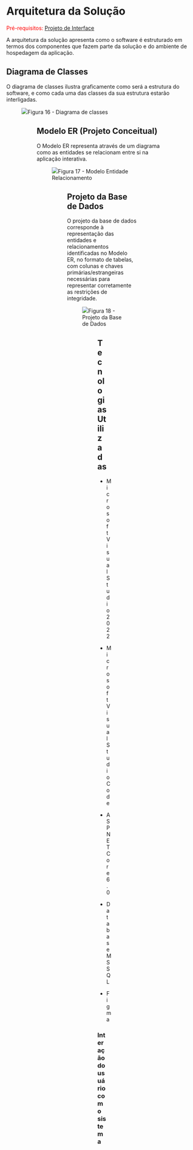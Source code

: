 # Arquitetura da Solução

<span style="color:red">Pré-requisitos: <a href="https://github.com/ICEI-PUC-Minas-PMV-ADS/pmv-ads-2022-2-e2-proj-int-t3-mundo-veg/blob/main/docs/04-Projeto%20de%20Interface.md"> Projeto de Interface</a></span>

A arquitetura da solução apresenta como o software é estruturado em termos dos componentes que fazem parte da solução e do ambiente de hospedagem da aplicação.

## Diagrama de Classes

O diagrama de classes ilustra graficamente como será a estrutura do software, e como cada uma das classes da sua estrutura estarão interligadas.
<figure>
  <img src="https://user-images.githubusercontent.com/100734910/191252412-18dcc9ab-b8ff-4846-b29f-17a2d4e677de.png"
  <figcaption>Figura 16 - Diagrama de classes</figcaption>
<figure>

## Modelo ER (Projeto Conceitual)

O Modelo ER representa através de um diagrama como as entidades se relacionam entre si na aplicação interativa.

<figure>
  <img src="https://user-images.githubusercontent.com/100447878/197857395-25e439fe-5ab9-4dcc-a52f-ff8fc7767ff2.png"
  <figcaption>Figura 17 - Modelo Entidade Relacionamento</figcaption>
<figure>

## Projeto da Base de Dados

O projeto da base de dados corresponde à representação das entidades e relacionamentos identificadas no Modelo ER, no formato de tabelas, com colunas e chaves primárias/estrangeiras necessárias para representar corretamente as restrições de integridade.
  
<figure>
  <img src="https://user-images.githubusercontent.com/100447878/197856091-2cde72d3-1ed7-4627-8c4a-fd6d79dd9568.png"
  <figcaption>Figura 18 - Projeto da Base de Dados</figcaption>
<figure>

## Tecnologias Utilizadas

* Microsoft Visual Studio 2022
- Microsoft Visual Studio Code                                                                                                                  
* ASPNET Core 6.0                                                                                                               
- Database MSSQL
* Figma
                                                                                                   
<h3>Interação do usuário com o sistema</h3>

<figure>
  <img src="https://user-images.githubusercontent.com/100447878/194180197-7481ae69-650a-40c2-9e47-e9c12e9debec.gif" style="width:80%";
  <figcaption>Figura 19 - Interação do usuário com o sistema</figcaption>
<figure>
<br>
<br>
<p>Fonte: INTRODUCTION to the server side. <b>MDN web docs</b>, 9 set. 2022. Disponível em: https://developer.mozilla.org/en-US/docs/Learn/Server-side/First_steps/Introduction. Acesso em: 04 out. 2022.
  
## Hospedagem
Site hospedado em SmarterASP.NET com database MSSQL, através da opção Publish do Microsoft Visual Studio 2022
  <figure>
    <img src="https://user-images.githubusercontent.com/100742971/198089584-6167192b-8530-4426-8d08-548887240a76.png";
    <figcaption>Figura 20 - Hospedagem da aplicação</figcaption>
<figure>
